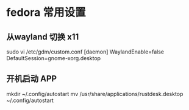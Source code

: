 # fedora 常用设置

## 从wayland 切换 x11

  sudo vi /etc/gdm/custom.conf
  [daemon]
  WaylandEnable=false
  DefaultSession=gnome-xorg.desktop

## 开机启动 APP

  mkdir ~/.config/autostart
  mv /usr/share/applications/rustdesk.desktop ~/.config/autostart

